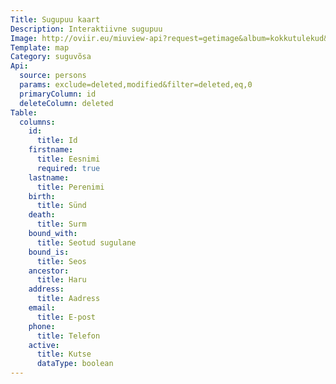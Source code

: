 ```yaml
---
Title: Sugupuu kaart
Description: Interaktiivne sugupuu
Image: http://oviir.eu/miuview-api?request=getimage&album=kokkutulekud&item=1975-12.-kokkutulek-karellide-juures.jpg&size=1200&mode=longest
Template: map
Category: suguvõsa
Api:
  source: persons
  params: exclude=deleted,modified&filter=deleted,eq,0
  primaryColumn: id
  deleteColumn: deleted
Table:
  columns:
    id:
      title: Id
    firstname:
      title: Eesnimi
      required: true
    lastname:
      title: Perenimi
    birth:
      title: Sünd
    death:
      title: Surm
    bound_with:
      title: Seotud sugulane
    bound_is:
      title: Seos
    ancestor:
      title: Haru
    address:
      title: Aadress
    email:
      title: E-post
    phone:
      title: Telefon
    active:
      title: Kutse
      dataType: boolean
---
```

